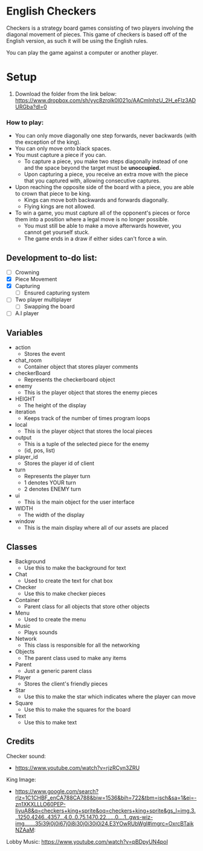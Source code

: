# English Checkers
Checkers is a strategy board games consisting of two players involving the diagonal movement of pieces.
This game of checkers is based off of the English version, as such it will be using the English rules.

You can play the game against a computer or another player.

# Setup
1. Download the folder from the link below:
https://www.dropbox.com/sh/yyc8zrolk0l021o/AACmInhzU_2H_eFlz3ADURGba?dl=0

### How to play:
 - You can only move diagonally one step forwards, never backwards (with the exception of the king).
 - You can only move onto black spaces.
 - You must capture a piece if you can.
    - To capture a piece, you make two steps diagonally instead of one and the space beyond the target must be __unoccupied.__
    - Upon capturing a piece, you receive an extra move with the piece that you captured with, allowing consecutive captures.
 - Upon reaching the opposite side of the board with a piece, you are able to crown that piece to be king.
    - Kings can move both backwards and forwards diagonally.
    - Flying kings are not allowed.
 - To win a game, you must capture all of the opponent's pieces or force them into a position where a legal move is no longer possible.
    - You must still be able to make a move afterwards however, you cannot get yourself stuck.
    - The game ends in a draw if either sides can't force a win.

## Development to-do list:
 - [ ] Crowning
 - [X] Piece Movement
 - [X] Capturing
    - [ ] Ensured capturing system
 - [ ] Two player multiplayer
    - [ ] Swapping the board
 - [ ] A.I player

## Variables 
 - action
    - Stores the event
 - chat_room
    - Container object that stores player comments
 - checkerBoard
    - Represents the checkerboard object
 - enemy
    - This is the player object that stores the enemy pieces
 - HEIGHT
    - The height of the display
 - iteration
    - Keeps track of the number of times program loops
 - local
    - This is the player object that stores the local pieces
 - output
    - This is a tuple of the selected piece for the enemy
    - (id, pos, list)
 - player_id
    - Stores the player id of client
 - turn
    - Represents the player turn
    - 1 denotes YOUR turn
    - 2 denotes ENEMY turn
 - ui
    - This is the main object for the user interface
 - WIDTH
    - The width of the display
 - window
    - This is the main display where all of our assets are placed
## Classes
 - Background
    - Use this to make the background for text
 - Chat
    - Used to create the text for chat box
 - Checker
    - Use this to make checker pieces
 - Container
    - Parent class for all objects that store other objects
 - Menu
    - Used to create the menu
 - Music
    - Plays sounds
 - Network
    - This class is responsible for all the networking
 - Objects 
    - The parent class used to make any items
 - Parent
    - Just a generic parent class
 - Player
    - Stores the client's friendly pieces
 - Star
    - Use this to make the star which indicates where the player can move
 - Square
    - Use this to make the squares for the board
 - Text
    - Use this to make text
## Credits

Checker sound:
- https://www.youtube.com/watch?v=rjzRCyn3ZRU

King Image:
- https://www.google.com/search?rlz=1C1CHBF_enCA788CA788&biw=1536&bih=722&tbm=isch&sa=1&ei=-zn1XKXLLLO60PEP-IiyuA8&q=checkers+king+sprite&oq=checkers+king+sprite&gs_l=img.3...1250.4246..4357...4.0..0.75.1470.22......0....1..gws-wiz-img.......35i39j0j0i67j0i8i30j0i30j0i24.E3YOwRUbWgI#imgrc=OxrcBTaikNZAaM:

Lobby Music:
https://www.youtube.com/watch?v=pBDpyUN4poI